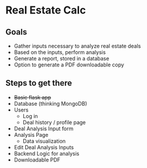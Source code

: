 # Real Estate Calc

## Goals

-   Gather inputs necessary to analyze real estate deals
-   Based on the inputs, perform analysis
-   Generate a report, stored in a database
-   Option to generate a PDF downloadable copy

## Steps to get there

-   ~~Basic flask app~~
-   Database (thinking MongoDB)
-   Users
    -   Log in
    -   Deal history / profile page
-   Deal Analysis Input form
-   Analysis Page
    -   Data visualization
-   Edit Deal Analysis Inputs
-   Backend Logic for analysis
-   Downloadable PDF
